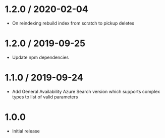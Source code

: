 1.2.0 / 2020-02-04
==================
- On reindexing rebuild index from scratch to pickup deletes

1.2.0 / 2019-09-25
==================
- Update npm dependencies

1.1.0 / 2019-09-24
==================
- Add General Availability Azure Search version which supports complex types to list of valid parameters 

1.0.0
========
- Initial release
